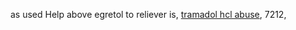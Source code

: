 as used Help above  egretol to reliever is, <a href=" http://tablets.springnote.com/pages/10876114">tramadol hcl abuse</a>,  7212, 